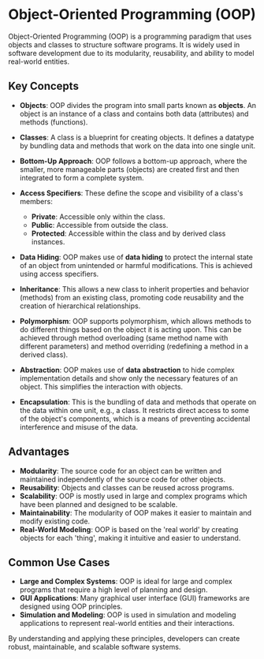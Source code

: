 # Object-Oriented Programming (OOP)

Object-Oriented Programming (OOP) is a programming paradigm that uses objects and classes to structure software programs. It is widely used in software development due to its modularity, reusability, and ability to model real-world entities.

## Key Concepts

- **Objects**: OOP divides the program into small parts known as **objects**. An object is an instance of a class and contains both data (attributes) and methods (functions).

- **Classes**: A class is a blueprint for creating objects. It defines a datatype by bundling data and methods that work on the data into one single unit.

- **Bottom-Up Approach**: OOP follows a bottom-up approach, where the smaller, more manageable parts (objects) are created first and then integrated to form a complete system.

- **Access Specifiers**: These define the scope and visibility of a class's members:
  - **Private**: Accessible only within the class.
  - **Public**: Accessible from outside the class.
  - **Protected**: Accessible within the class and by derived class instances.

- **Data Hiding**: OOP makes use of **data hiding** to protect the internal state of an object from unintended or harmful modifications. This is achieved using access specifiers.

- **Inheritance**: This allows a new class to inherit properties and behavior (methods) from an existing class, promoting code reusability and the creation of hierarchical relationships.

- **Polymorphism**: OOP supports polymorphism, which allows methods to do different things based on the object it is acting upon. This can be achieved through method overloading (same method name with different parameters) and method overriding (redefining a method in a derived class).

- **Abstraction**: OOP makes use of **data abstraction** to hide complex implementation details and show only the necessary features of an object. This simplifies the interaction with objects.

- **Encapsulation**: This is the bundling of data and methods that operate on the data within one unit, e.g., a class. It restricts direct access to some of the object's components, which is a means of preventing accidental interference and misuse of the data.

## Advantages

- **Modularity**: The source code for an object can be written and maintained independently of the source code for other objects.
- **Reusability**: Objects and classes can be reused across programs.
- **Scalability**: OOP is mostly used in large and complex programs which have been planned and designed to be scalable.
- **Maintainability**: The modularity of OOP makes it easier to maintain and modify existing code.
- **Real-World Modeling**: OOP is based on the 'real world' by creating objects for each 'thing', making it intuitive and easier to understand.

## Common Use Cases

- **Large and Complex Systems**: OOP is ideal for large and complex programs that require a high level of planning and design.
- **GUI Applications**: Many graphical user interface (GUI) frameworks are designed using OOP principles.
- **Simulation and Modeling**: OOP is used in simulation and modeling applications to represent real-world entities and their interactions.

By understanding and applying these principles, developers can create robust, maintainable, and scalable software systems.